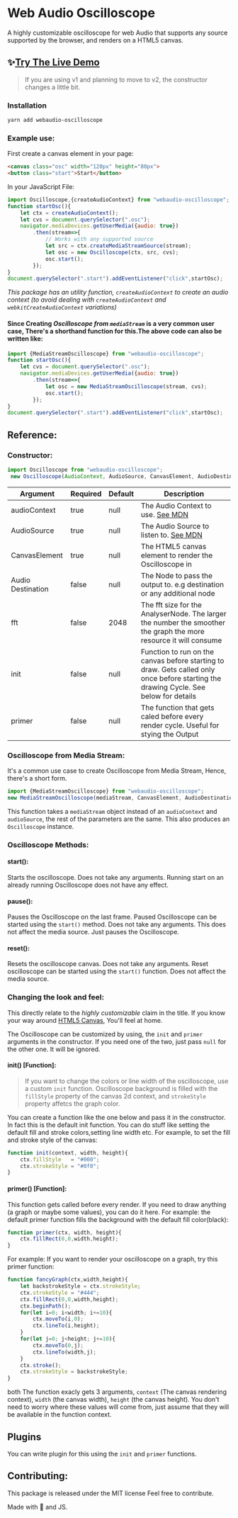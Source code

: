 # Web Audio Oscilloscope

A highly customizable oscilloscope for web Audio that supports any source supported by the browser, and renders on a HTML5 canvas. 

## ✨[Try The Live Demo](https://theanam.github.io/webaudio-oscilloscope/)

> If you are using v1 and planning to move to v2, the constructor changes a little bit.

### Installation
```bash
yarn add webaudio-oscilloscope
```
### Example use: 
First create a canvas element in your page: 
```html
<canvas class="osc" width="120px" height="80px">
<button class="start">Start</button>
```
In your JavaScript File:

```js
import Oscilloscope,{createAudioContext} from "webaudio-oscilloscope";
function startOsc(){
    let ctx = createAudioContext();
    let cvs = document.querySelector(".osc");
    navigator.mediaDevices.getUserMedia({audio: true})
        .then(stream=>{
            // Works with any supported source
            let src = ctx.createMediaStreamSource(stream);
            let osc = new Oscilloscope(ctx, src, cvs);
            osc.start();
        });
}
document.querySelector(".start").addEventListener("click",startOsc);
```

*This package has an utility function, `createAudioContext` to create an audio context (to avoid dealing with `createAudioContext` and `webkitCreateAudioContext` variations)*

#### Since Creating *Oscilloscope from `mediaStream`*  is a very common user case, There's a shorthand function for this.The above code can also be written like:

```js
import {MediaStreamOscilloscope} from "webaudio-oscilloscope";
function startOsc(){
    let cvs = document.querySelector(".osc");
    navigator.mediaDevices.getUserMedia({audio: true})
        .then(stream=>{
            let osc = new MediaStreamOscilloscope(stream, cvs);
            osc.start();
        });
}
document.querySelector(".start").addEventListener("click",startOsc);
```

## Reference: 

### Constructor: 

```js
import Oscilloscope from "webaudio-oscilloscope";
 new Oscilloscope(AudioContext, AudioSource, CanvasElement, AudioDestination, [fft, init,primer])
```

Argument | Required | Default | Description |
---------|----------| --------|-------------|
audioContext | true | null    | The Audio Context to use. [See MDN](https://developer.mozilla.org/en-US/docs/Web/API/AudioContext)|
AudioSource | true | null | The Audio Source to listen to. [See MDN](https://developer.mozilla.org/en-US/docs/Web/API/AudioContext)|
CanvasElement | true | null | The HTML5 canvas element to render the Oscilloscope in|
Audio Destination | false | null | The Node to pass the output to. e.g destination or any additional node|
fft | false | 2048 | The fft size for the AnalyserNode. The larger the number the smoother the graph the more resource it will consume|
init | false | null | Function to run on the canvas before starting to draw. Gets called only once before starting the drawing Cycle. See below for details|
primer | false | null | The function that gets caled before every render cycle. Useful for stying the Output| 

### Oscilloscope from Media Stream:
It's a common use case to create Oscilloscope from Media Stream, Hence, there's a short form. 
```js
import {MediaStreamOscilloscope} from "webaudio-oscilloscope";
new MediaStreamOscilloscope(mediaStream, CanvasElement, AudioDestination, [fft, init,primer]); 
```
This function takes a `mediaStream` object instead of an `audioContext` and `audioSource`, the rest of the parameters are the same. This also produces an `Oscilloscope` instance.

### Oscilloscope Methods: 

#### start(): 
Starts the oscilloscope. Does not take any arguments. Running start on an already running Oscilloscope does not have any effect.

#### pause(): 
Pauses the Oscilloscope on the last frame. Paused Oscilloscope can be started using the `start()` method. Does not take any arguments. This does not affect the media source. Just pauses the Oscilloscope.

#### reset():
Resets the oscilloscope canvas. Does not take any arguments. Reset oscilloscope can be started using the `start()` function. Does not affect the media source.

### Changing the look and feel: 

This directly relate to the *highly customizable* claim in the title. If you know your way around [HTML5 Canvas](https://developer.mozilla.org/en-US/docs/Web/API/Canvas_API), You'll feel at home. 

The Oscilloscope can be customized by using, the `init` and `primer` arguments in the constructor. If you need one of the two, just pass `null` for the other one. It will be ignored.

#### init() [Function]: 

> If you want to change the colors or line width of the oscilloscope, use a custom `init` function. Oscilloscope background is filled with the `fillStyle` property of the canvas 2d context, and `strokeStyle` property affetcs the graph color. 

You can create a function like the one below and pass it in the constructor. In fact this is the default init function. You can do stuff like setting the default fill and stroke colors,setting line width etc. For example, to set the fill and stroke style of the canvas: 

```js
function init(context, width, height){
    ctx.fillStyle   = "#000";
    ctx.strokeStyle = "#0f0";
}
```

#### primer() [Function]:
This function gets called before every render. If you need to draw anything (a graph or maybe some values), you can do it here. For example: the default primer function fills the background with the default fill color(black):

```js
function primer(ctx, width, height){
    ctx.fillRect(0,0,width,height);
}
```
For example: If you want to render your oscilloscope on a graph, try this primer function: 
```js
function fancyGraph(ctx,width,height){
    let backstrokeStyle = ctx.strokeStyle;
    ctx.strokeStyle = "#444";
    ctx.fillRect(0,0,width,height);
    ctx.beginPath();
    for(let i=0; i<width; i+=10){
        ctx.moveTo(i,0);
        ctx.lineTo(i,height);
    }
    for(let j=0; j<height; j+=10){
        ctx.moveTo(0,j);
        ctx.lineTo(width,j);
    }
    ctx.stroke();
    ctx.strokeStyle = backstrokeStyle;
}
```
both The function exacly gets 3 arguments, `context` (The canvas rendering context), `width` (the canvas width), `height` (the canvas height). You don't need to worry where these values will come from, just assume that they will be available in the function context.

## Plugins
You can write plugin for this using the `init` and `primer` functions. 

## Contributing:
This package is released under the MIT license Feel free to contribute.

Made with 🖤 and JS.